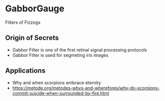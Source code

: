 # GabborGauge
Filters of Fizzogs 

## Origin of Secrets
- Gabbor Filter is one of the first retinal signal processing protocols 
- Gabbor Filter is used for segmeting iris images

## Applications
- Why and when scorpions embrace eternity  
- https://metode.org/metodes-whys-and-wherefores/why-do-scorpions-commit-suicide-when-surrounded-by-fire.html
